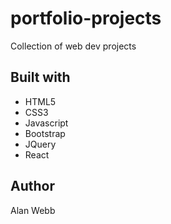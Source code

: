# portfolio-projects

Collection of web dev projects

## Built with

* HTML5
* CSS3
* Javascript
* Bootstrap
* JQuery
* React

## Author

Alan Webb
